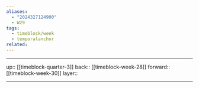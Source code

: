 ```yaml
---
aliases:
  - "2024327124900"
  - W29
tags:
  - timeblock/week
  - temporalanchor
related:
---
```




***

up:: [[timeblock-quarter-3]]
back:: [[timeblock-week-28]]
forward:: [[timeblock-week-30]]
layer:: 

***
